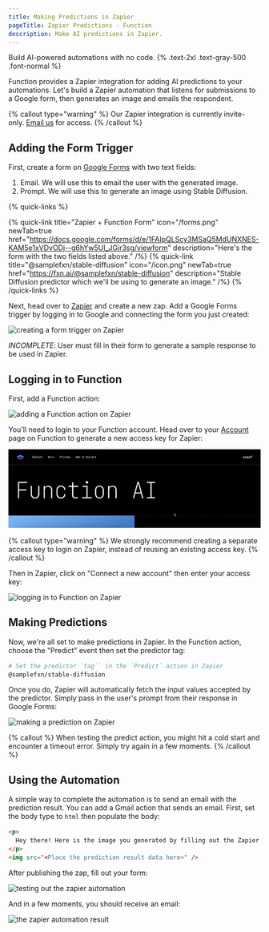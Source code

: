 ```yaml
---
title: Making Predictions in Zapier
pageTitle: Zapier Predictions - Function
description: Make AI predictions in Zapier.
---
```


Build AI-powered automations with no code. {% .text-2xl .text-gray-500 .font-normal %}

Function provides a Zapier integration for adding AI predictions to your automations. Let's build a Zapier automation that listens for submissions to a Google form, then generates an image and emails the respondent.

{% callout type="warning" %} Our Zapier integration is currently invite-only. [Email us](mailto:hi@fxn.ai) for access. {% /callout %}

## Adding the Form Trigger
First, create a form on [Google Forms](https://www.google.com/forms/about/) with two text fields:

1. Email. We will use this to email the user with the generated image.
2. Prompt. We will use this to generate an image using Stable Diffusion.

{% quick-links %}

{% quick-link title="Zapier + Function Form" icon="/forms.png" newTab=true href="https://docs.google.com/forms/d/e/1FAIpQLScy3MSaQ5MdUNXNES-KAM5e1xVDvODj--g6hYw5UI_JGir3sg/viewform" description="Here's the form with the two fields listed above." /%}
{% quick-link title="@samplefxn/stable-diffusion" icon="/icon.png" newTab=true href="https://fxn.ai/@samplefxn/stable-diffusion" description="Stable Diffusion predictor which we'll be using to generate an image." /%}
{% /quick-links %}

Next, head over to [Zapier](https://zapier.com) and create a new zap. Add a Google Forms trigger by logging in to Google and connecting the form you just created:

![creating a form trigger on Zapier](/zapier-form-trigger.png)

*INCOMPLETE*: User must fill in their form to generate a sample response to be used in Zapier.

## Logging in to Function
First, add a Function action:

![adding a Function action on Zapier](/zapier-fxn-action.png)

You'll need to login to your Function account. Head over to your [Account](https://fxn.ai/account) page on Function to generate a new access key for Zapier:

![generate access key](https://raw.githubusercontent.com/fxnai/.github/main/access_key.gif)

{% callout type="warning" %} We strongly recommend creating a separate access key to login on Zapier, instead of reusing an existing access key. {% /callout %}

Then in Zapier, click on "Connect a new account" then enter your access key:

![logging in to Function on Zapier](/zapier-login.gif)

## Making Predictions
Now, we're all set to make predictions in Zapier. In the Function action, choose the "Predict" event then set the predictor tag:

```bash
# Set the predictor `tag`` in the `Predict` action in Zapier
@samplefxn/stable-diffusion
```

Once you do, Zapier will automatically fetch the input values accepted by the predictor. Simply pass in the user's prompt from their response in Google Forms:

![making a prediction on Zapier](/zapier-predict.gif)

{% callout %} When testing the predict action, you might hit a cold start and encounter a timeout error. Simply try again in a few moments. {% /callout %}

## Using the Automation
A simple way to complete the automation is to send an email with the prediction result. You can add a Gmail action that sends an email. First, set the body type to `html` then populate the body:
```html
<p>
  Hey there! Here is the image you generated by filling out the Zapier + Function AI Form:
</p>
<img src="<Place the prediction result data here>" />
```

After publishing the zap, fill out your form:

![testing out the zapier automation](/zapier-test-form.gif)

And in a few moments, you should receive an email:

![the zapier automation result](/zapier-test-result.png)